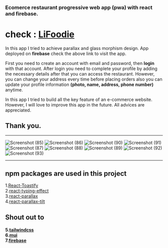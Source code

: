 <h3>Ecomerce restaurant progressive web app (pwa) with react and firebase.</h3>

<h1>check : <a href='https://lifoodie-dev.web.app/'>LiFoodie</a></h1>
<p>In this app I tried to achieve parallax and glass morphism design. App deployed on <b>firebase</b> check the above link to visit the app.</br>

First you need to create an account with email and password, then <b>login</b> with that account.
After login you need to complete your profile by adding the necessary details after that you can access the restaurant. However, you can change your address every time before placing orders also you can update your profile information <b>(photo, name, address, phone number)</b> anytime.

In this app I tried to build all the key feature of an e-commerce website. However, I will love to improve this app in the future. All advices are appreciated.
</p>
<h2>Thank you.</h2>
<hr/>

![Screenshot (85)](https://user-images.githubusercontent.com/99950805/172386167-38f01902-dbdc-4d34-8042-a82d6f14987a.png)
![Screenshot (86)](https://user-images.githubusercontent.com/99950805/172386178-2735bbe4-659f-45e3-993e-6587c4b7f967.png)
![Screenshot (90)](https://user-images.githubusercontent.com/99950805/172386189-7f4348aa-bedc-4943-9d9e-acd5acbeffff.png)
![Screenshot (91)](https://user-images.githubusercontent.com/99950805/172386190-b8b36e67-506d-47d2-be98-d5fc122bc50d.png)
![Screenshot (87)](https://user-images.githubusercontent.com/99950805/172386181-00afb1a5-69a5-4322-acc6-e22b24270a44.png)
![Screenshot (88)](https://user-images.githubusercontent.com/99950805/172386184-8ebd5067-c087-45fc-aae6-f1e744b42a8d.png)
![Screenshot (89)](https://user-images.githubusercontent.com/99950805/172386187-1ef2f25b-af10-4593-bdb7-f5d885bb0858.png)
![Screenshot (92)](https://user-images.githubusercontent.com/99950805/172386194-5e78d2ee-95e7-4088-ae76-faea46d5d2fb.png)
![Screenshot (93)](https://user-images.githubusercontent.com/99950805/172386196-fa71ccd0-4e2f-425e-8b99-be1df3968f23.png)

<hr/>
<h2>npm packages are used in this project</h2>
1.<a href='https://www.npmjs.com/package/react-toastify'>React-Toastify</a> <br/>
2.<a href='https://www.npmjs.com/package/react-typing-effect'>react-typing-effect</a> <br/>
3.<a href='https://www.npmjs.com/package/react-parallax'>react-parallax</a> <br/>
4.<a href='https://www.npmjs.com/package/react-parallax-tilt'>react-parallax-tilt</a>
<h2>Shout out to</h2>
<h4>
5.<a href='https://tailwindcss.com/'>tailwindcss</a> <br/>
6.<a href='https://mui.com/'>mui</a> <br/>
7.<a href='https://firebase.google.com/'>firebase</a>
</h4>

